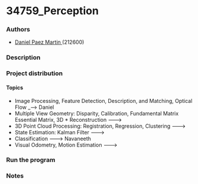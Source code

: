# 34759_Perception 

### Authors

* [Daniel Paez Martin ](https://github.com/DanielPM98) (212600)

### Description


### Project distribution
#### Topics
* Image Processing, Feature Detection, Description, and Matching, Optical Flow _--> Daniel
* Multiple View Geometry: Disparity, Calibration, Fundamental Matrix Essential Matrix, 3D * Reconstruction --->
* 3D Point Cloud Processing: Registration, Regression, Clustering --->
* State Estimation: Kalman Filter --->
* Classification ---> Navaneeth
* Visual Odometry, Motion Estimation --->

### Run the program


### Notes
